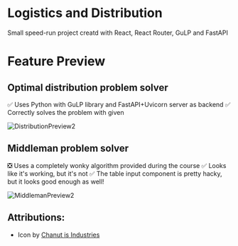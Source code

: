 # Logistics and Distribution
Small speed-run project creatd with React, React Router, GuLP and FastAPI

# Feature Preview
## Optimal distribution problem solver
✅ Uses Python with GuLP library and FastAPI+Uvicorn server as backend
✅ Correctly solves the problem with given 

![DistributionPreview2](https://user-images.githubusercontent.com/34002117/164076763-f615ce4d-7862-4b03-b042-4f051198ab6c.gif)

## Middleman problem solver
❎ Uses a completely wonky algorithm provided during the course
✅ Looks like it's working, but it's not
✅ The table input component is pretty hacky, but it looks good enough as well!

![MiddlemanPreview2](https://user-images.githubusercontent.com/34002117/164076919-f00c5e2e-2549-4985-8e16-31b51af61772.gif)

## Attributions:
- Icon by [Chanut is Industries](https://icon-icons.com/icon/delivery-international-international-ems-logistics-shipping-worldwide/107917)
